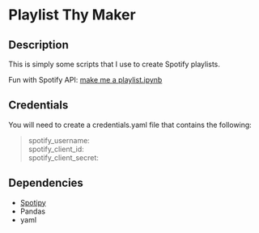 # Playlist Thy Maker

## Description

This is simply some scripts that I use to create Spotify playlists. 

Fun with Spotify API: [make me a playlist.ipynb](make&#32;me&#32;a&#32;playlist.ipynb)

## Credentials

You will need to create a credentials.yaml file that contains the following: 
> spotify\_username: <your username>  
> spotify\_client\_id:  <your client id>    
> spotify\_client\_secret: <your client secret>  


## Dependencies

- [Spotipy](https://github.com/plamere/spotipy)
- Pandas
- yaml
